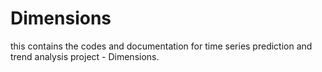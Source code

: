 # Dimensions
this contains the codes and documentation for time series prediction and trend analysis project - Dimensions.
